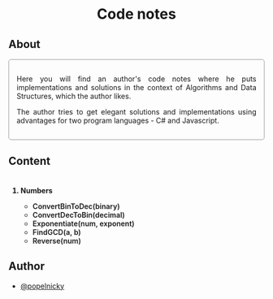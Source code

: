<h1 align="center">Code notes</h1>
<h2>About</h2>
<div style="display: block;
            margin: 0 0 15px 0;
            padding: 15px;
            text-align: justify;
            border: 1px solid #999;
            border-radius: 5px;">
    <p>
        Here you will find an author's code notes where he puts implementations and solutions in the context of Algorithms and Data Structures, which the author likes.
    </p>
    <p>
        The author tries to get elegant solutions and implementations using advantages for two program languages - C# and Javascript.
    </p>
</div>
<h2>Content</h2>
<div style="display: block;
            margin: 0 0 15px 0;
            padding: 5px 0 0 0;">
    <ol style="font-weight: 700;">
        <li>Numbers</li>
        <ul style="font-weight: 600;">
            <li>ConvertBinToDec(binary)</li>
            <li>ConvertDecToBin(decimal)</li>
            <li>Exponentiate(num, exponent)</li>
            <li>FindGCD(a, b)</li>
            <li>Reverse(num)</li>
        </ul>
    </ol>
</div>
<h2>Author</h2>

- [@popelnicky](https://www.github.com/popelnicky)
